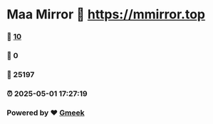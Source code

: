 # Maa Mirror :link: https://mmirror.top 
### :page_facing_up: [10](https://mmirror.top/tag.html) 
### :speech_balloon: 0 
### :hibiscus: 25197 
### :alarm_clock: 2025-05-01 17:27:19 
### Powered by :heart: [Gmeek](https://github.com/Meekdai/Gmeek)
